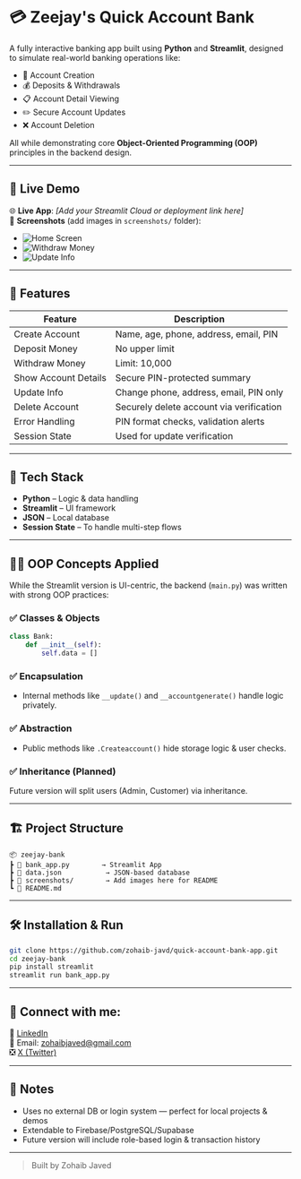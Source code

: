 
# 💳 Zeejay's Quick Account Bank

A fully interactive banking app built using **Python** and **Streamlit**, designed to simulate real-world banking operations like:

- 🔐 Account Creation  
- 💰 Deposits & Withdrawals  
- 📋 Account Detail Viewing  
- ✏️ Secure Account Updates  
- ❌ Account Deletion  

All while demonstrating core **Object-Oriented Programming (OOP)** principles in the backend design.

---

## 🚀 Live Demo

🌐 **Live App**: _[Add your Streamlit Cloud or deployment link here]_  
📸 **Screenshots** (add images in `screenshots/` folder):
- ![Home Screen](screenshots/home.png)
- ![Withdraw Money](screenshots/withdraw.png)
- ![Update Info](screenshots/update_info.png)

---

## 🧠 Features

| Feature                | Description                               |
|------------------------|-------------------------------------------|
| Create Account         | Name, age, phone, address, email, PIN     |
| Deposit Money          | No upper limit                            |
| Withdraw Money         | Limit: 10,000                             |
| Show Account Details   | Secure PIN-protected summary              |
| Update Info            | Change phone, address, email, PIN only    |
| Delete Account         | Securely delete account via verification  |
| Error Handling         | PIN format checks, validation alerts      |
| Session State          | Used for update verification              |

---

## 🧰 Tech Stack

- **Python** – Logic & data handling
- **Streamlit** – UI framework
- **JSON** – Local database
- **Session State** – To handle multi-step flows

---

## 👨‍🏫 OOP Concepts Applied

While the Streamlit version is UI-centric, the backend (`main.py`) was written with strong OOP practices:

### ✅ Classes & Objects
```python
class Bank:
    def __init__(self):
        self.data = []
```

### ✅ Encapsulation
- Internal methods like `__update()` and `__accountgenerate()` handle logic privately.

### ✅ Abstraction
- Public methods like `.Createaccount()` hide storage logic & user checks.

### ✅ Inheritance (Planned)
Future version will split users (Admin, Customer) via inheritance.

---

## 🏗 Project Structure

```
📦 zeejay-bank
┣ 📜 bank_app.py        → Streamlit App
┣ 📜 data.json           → JSON-based database
┣ 📁 screenshots/        → Add images here for README
┗ 📜 README.md
```

---

## 🛠 Installation & Run

```bash
git clone https://github.com/zohaib-javd/quick-account-bank-app.git
cd zeejay-bank
pip install streamlit
streamlit run bank_app.py
```

---

## 📲 Connect with me:

🔗 [LinkedIn](https://www.linkedin.com/in/zohaib-javd)  
📧 Email: zohaibjaved@gmail.com  
❎ [X (Twitter)](https://x.com/zohaibjaved)

---

## 📌 Notes

- Uses no external DB or login system — perfect for local projects & demos  
- Extendable to Firebase/PostgreSQL/Supabase  
- Future version will include role-based login & transaction history

---

> Built by Zohaib Javed 
